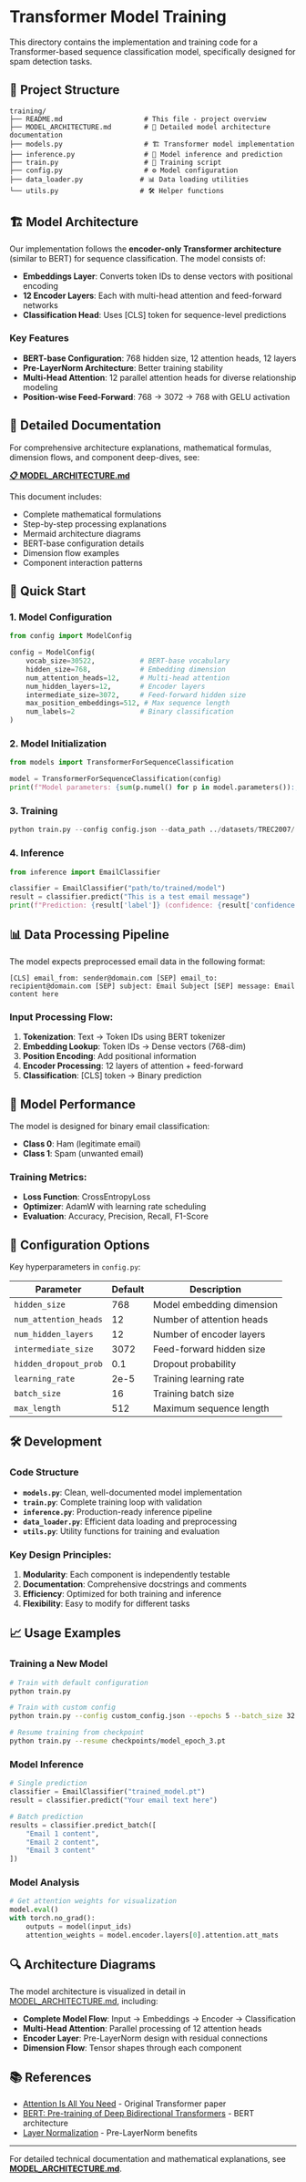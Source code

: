 # Transformer Model Training

This directory contains the implementation and training code for a Transformer-based sequence classification model, specifically designed for spam detection tasks.

## 📁 Project Structure

```
training/
├── README.md                    # This file - project overview
├── MODEL_ARCHITECTURE.md        # 📖 Detailed model architecture documentation
├── models.py                    # 🏗️ Transformer model implementation
├── inference.py                 # 🔮 Model inference and prediction
├── train.py                     # 🚀 Training script
├── config.py                    # ⚙️ Model configuration
├── data_loader.py              # 📊 Data loading utilities
└── utils.py                    # 🛠️ Helper functions
```

## 🏗️ Model Architecture

Our implementation follows the **encoder-only Transformer architecture** (similar to BERT) for sequence classification. The model consists of:

- **Embeddings Layer**: Converts token IDs to dense vectors with positional encoding
- **12 Encoder Layers**: Each with multi-head attention and feed-forward networks
- **Classification Head**: Uses [CLS] token for sequence-level predictions

### Key Features

- **BERT-base Configuration**: 768 hidden size, 12 attention heads, 12 layers
- **Pre-LayerNorm Architecture**: Better training stability
- **Multi-Head Attention**: 12 parallel attention heads for diverse relationship modeling
- **Position-wise Feed-Forward**: 768 → 3072 → 768 with GELU activation

## 📖 Detailed Documentation

For comprehensive architecture explanations, mathematical formulas, dimension flows, and component deep-dives, see:

**[📋 MODEL_ARCHITECTURE.md](MODEL_ARCHITECTURE.md)**

This document includes:

- Complete mathematical formulations
- Step-by-step processing explanations
- Mermaid architecture diagrams
- BERT-base configuration details
- Dimension flow examples
- Component interaction patterns

## 🚀 Quick Start

### 1. Model Configuration

```python
from config import ModelConfig

config = ModelConfig(
    vocab_size=30522,           # BERT-base vocabulary
    hidden_size=768,            # Embedding dimension
    num_attention_heads=12,     # Multi-head attention
    num_hidden_layers=12,       # Encoder layers
    intermediate_size=3072,     # Feed-forward hidden size
    max_position_embeddings=512, # Max sequence length
    num_labels=2                # Binary classification
)
```

### 2. Model Initialization

```python
from models import TransformerForSequenceClassification

model = TransformerForSequenceClassification(config)
print(f"Model parameters: {sum(p.numel() for p in model.parameters()):,}")
```

### 3. Training

```python
python train.py --config config.json --data_path ../datasets/TREC2007/
```

### 4. Inference

```python
from inference import EmailClassifier

classifier = EmailClassifier("path/to/trained/model")
result = classifier.predict("This is a test email message")
print(f"Prediction: {result['label']} (confidence: {result['confidence']:.3f})")
```

## 📊 Data Processing Pipeline

The model expects preprocessed email data in the following format:

```
[CLS] email_from: sender@domain.com [SEP] email_to: recipient@domain.com [SEP] subject: Email Subject [SEP] message: Email content here
```

### Input Processing Flow:

1. **Tokenization**: Text → Token IDs using BERT tokenizer
2. **Embedding Lookup**: Token IDs → Dense vectors (768-dim)
3. **Position Encoding**: Add positional information
4. **Encoder Processing**: 12 layers of attention + feed-forward
5. **Classification**: [CLS] token → Binary prediction

## 🎯 Model Performance

The model is designed for binary email classification:

- **Class 0**: Ham (legitimate email)
- **Class 1**: Spam (unwanted email)

### Training Metrics:

- **Loss Function**: CrossEntropyLoss
- **Optimizer**: AdamW with learning rate scheduling
- **Evaluation**: Accuracy, Precision, Recall, F1-Score

## 🔧 Configuration Options

Key hyperparameters in `config.py`:

| Parameter             | Default | Description               |
| --------------------- | ------- | ------------------------- |
| `hidden_size`         | 768     | Model embedding dimension |
| `num_attention_heads` | 12      | Number of attention heads |
| `num_hidden_layers`   | 12      | Number of encoder layers  |
| `intermediate_size`   | 3072    | Feed-forward hidden size  |
| `hidden_dropout_prob` | 0.1     | Dropout probability       |
| `learning_rate`       | 2e-5    | Training learning rate    |
| `batch_size`          | 16      | Training batch size       |
| `max_length`          | 512     | Maximum sequence length   |

## 🛠️ Development

### Code Structure

- **`models.py`**: Clean, well-documented model implementation
- **`train.py`**: Complete training loop with validation
- **`inference.py`**: Production-ready inference pipeline
- **`data_loader.py`**: Efficient data loading and preprocessing
- **`utils.py`**: Utility functions for training and evaluation

### Key Design Principles:

1. **Modularity**: Each component is independently testable
2. **Documentation**: Comprehensive docstrings and comments
3. **Efficiency**: Optimized for both training and inference
4. **Flexibility**: Easy to modify for different tasks

## 📈 Usage Examples

### Training a New Model

```bash
# Train with default configuration
python train.py

# Train with custom config
python train.py --config custom_config.json --epochs 5 --batch_size 32

# Resume training from checkpoint
python train.py --resume checkpoints/model_epoch_3.pt
```

### Model Inference

```python
# Single prediction
classifier = EmailClassifier("trained_model.pt")
result = classifier.predict("Your email text here")

# Batch prediction
results = classifier.predict_batch([
    "Email 1 content",
    "Email 2 content",
    "Email 3 content"
])
```

### Model Analysis

```python
# Get attention weights for visualization
model.eval()
with torch.no_grad():
    outputs = model(input_ids)
    attention_weights = model.encoder.layers[0].attention.att_mats
```

## 🔍 Architecture Diagrams

The model architecture is visualized in detail in [MODEL_ARCHITECTURE.md](MODEL_ARCHITECTURE.md), including:

- **Complete Model Flow**: Input → Embeddings → Encoder → Classification
- **Multi-Head Attention**: Parallel processing of 12 attention heads
- **Encoder Layer**: Pre-LayerNorm design with residual connections
- **Dimension Flow**: Tensor shapes through each component

## 📚 References

- [Attention Is All You Need](https://arxiv.org/abs/1706.03762) - Original Transformer paper
- [BERT: Pre-training of Deep Bidirectional Transformers](https://arxiv.org/abs/1810.04805) - BERT architecture
- [Layer Normalization](https://arxiv.org/abs/1607.06450) - Pre-LayerNorm benefits

---

For detailed technical documentation and mathematical explanations, see **[MODEL_ARCHITECTURE.md](MODEL_ARCHITECTURE.md)**.
